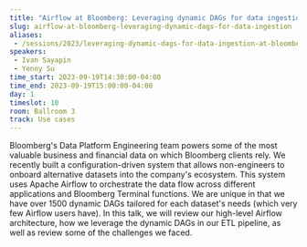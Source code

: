 ```yaml
---
title: "Airflow at Bloomberg: Leveraging dynamic DAGs for data ingestion"
slug: airflow-at-bloomberg-leveraging-dynamic-dags-for-data-ingestion
aliases:
 - /sessions/2023/leveraging-dynamic-dags-for-data-ingestion-at-bloomberg
speakers:
 - Ivan Sayapin
 - Yenny Su
time_start: 2023-09-19T14:30:00-04:00
time_end: 2023-09-19T15:00:00-04:00
day: 1
timeslot: 10
room: Ballroom 3
track: Use cases
---
```


Bloomberg's Data Platform Engineering team powers some of the most valuable business and financial data on which Bloomberg clients rely. We recently built a configuration-driven system that allows non-engineers to onboard alternative datasets into the company's ecosystem. This system uses Apache Airflow to orchestrate the data flow across different applications and Bloomberg Terminal functions. We are unique in that we have over 1500 dynamic DAGs tailored for each dataset's needs (which very few Airflow users have). In this talk, we will review our high-level Airflow architecture, how we leverage the dynamic DAGs in our ETL pipeline, as well as review some of the challenges we faced.